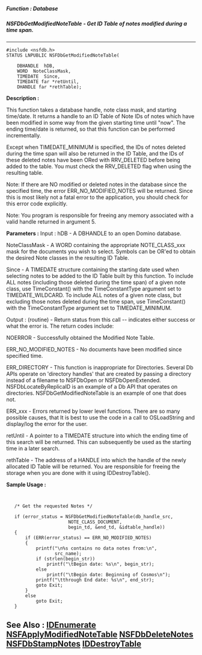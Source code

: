 ##### Function : Database
##### NSFDbGetModifiedNoteTable - Get ID Table of notes modified during a time span.
---
```
#include <nsfdb.h>
STATUS LNPUBLIC NSFDbGetModifiedNoteTable(

	DBHANDLE  hDB,
	WORD  NoteClassMask,
	TIMEDATE  Since,
	TIMEDATE far *retUntil,
	DHANDLE far *rethTable);
```
**Description :**

This function takes a database handle, note class mask, and starting 
time/date.  It returns a handle to an ID Table of Note IDs of notes which have 
been modified in some way from the given starting time until "now".  The ending 
time/date is returned, so that this function can be performed incrementally.

Except when TIMEDATE_MINIMUM is specified, the IDs of notes deleted during the 
time span will also be returned in the ID Table, and the IDs of these deleted 
notes have been ORed with RRV_DELETED before being added to the table.  You 
must check the RRV_DELETED flag when using the resulting table.

Note: If there are NO modified or deleted notes in the database since the 
specified time, the error ERR_NO_MODIFIED_NOTES will be returned.  Since this 
is most likely not a fatal error to the application, you should check for this 
error code explicitly.

Note: You program is responsible for freeing any memory associated with a valid 
handle returned in argument 5.

**Parameters :**
Input :
hDB  -  A DBHANDLE to an open Domino database.

NoteClassMask  -  A WORD containing the appropriate NOTE_CLASS_xxx mask for the documents you wish to select.   Symbols can be OR'ed to obtain the desired Note classes in the resulting ID Table.   

Since  -  A TIMEDATE structure containing the starting date used when selecting notes to be added to the ID Table built by this function.  To include ALL notes (including those deleted during the time span) of a given note class, use TimeConstant() with the TimeConstantType argument set to TIMEDATE_WILDCARD.  To include ALL notes of a given note class, but excluding those notes deleted during the time span, use TimeConstant() with the TimeConstantType argument set to TIMEDATE_MINIMUM.

Output :
(routine)  -  Return status from this call -- indicates either success or what the error is. The return codes include:

NOERROR - Successfully obtained the Modified Note Table.

ERR_NO_MODIFIED_NOTES -  No documents have been modified since specified time.

ERR_DIRECTORY - This function is inappropriate for Directories.  Several Db APIs operate on 'directory handles' that are created by passing a directory instead of a filename to NSFDbOpen or NSFDbOpenExtended.  NSFDbLocateByReplicaID is an example of a Db API that operates on directories.  NSFDbGetModifiedNoteTable is an example of one that does not.

ERR_xxx - Errors returned by lower level functions.  There are so many possible causes, that It is best to use the code in a call to OSLoadString and display/log the error for the user.


retUntil  -  A pointer to a TIMEDATE structure into which the ending time of this search will be returned.  This can subsequently be used as the starting time in a later search.

rethTable  -  The address of a HANDLE into which the handle of the newly allocated ID Table will be returned.  You are responsible for freeing the storage when you are done with it using IDDestroyTable().


**Sample Usage :**
```


   /* Get the requested Notes */

   if (error_status = NSFDbGetModifiedNoteTable(db_handle_src,
                       NOTE_CLASS_DOCUMENT,
                       begin_td, &end_td, &idtable_handle))
   {
       if (ERR(error_status) == ERR_NO_MODIFIED_NOTES)
       {
           printf("\n%s contains no data notes from:\n",
                  src_name);
           if (strlen(begin_str))
               printf("\tBegin date: %s\n", begin_str);
           else
               printf("\tBegin date: Beginning of Cosmos\n");
           printf("\tthrough End date: %s\n", end_str);
           goto Exit;
       }
       else
           goto Exit;
   }

```
**See Also :**
[IDEnumerate](/domino-c-api-docs/reference/Func/IDEnumerate)
[NSFApplyModifiedNoteTable](/domino-c-api-docs/reference/Func/NSFApplyModifiedNoteTable)
[NSFDbDeleteNotes](/domino-c-api-docs/reference/Func/NSFDbDeleteNotes)
[NSFDbStampNotes](/domino-c-api-docs/reference/Func/NSFDbStampNotes)
[IDDestroyTable](/domino-c-api-docs/reference/Func/IDDestroyTable)
---
